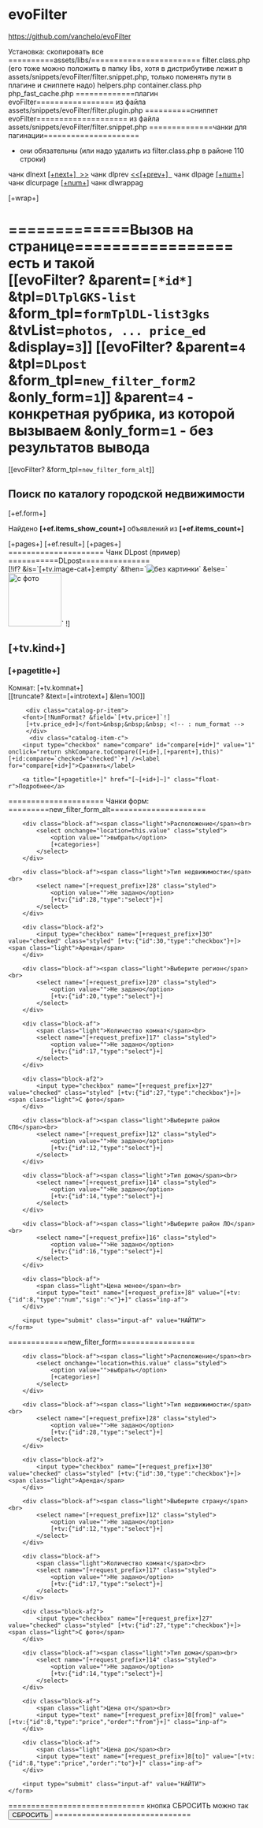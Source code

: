 evoFilter
=========
https://github.com/vanchelo/evoFilter

Установка:
скопировать все
==========assets/libs/========================
filter.class.php	(его тоже можно положить в папку libs, хотя в дистрибутиве лежит в assets/snippets/evoFilter/filter.snippet.php, только поменять пути в плагине и сниппете надо)
helpers.php
container.class.php
php_fast_cache.php
=============плагин evoFilter=================
из файла	assets/snippets/evoFilter/filter.plugin.php
==========сниппет evoFilter====================
из файла	assets/snippets/evoFilter/filter.snippet.php
==============чанки для пагинации=====================
 - они обязательны (или надо удалить из filter.class.php в районе 110 строки)
 
чанк	dlnext
<a href="[+link+]"  class="ditto_next_link">[+next+]&nbsp;&nbsp;>></a>
чанк	dlprev
<a href="[+link+]" class='ditto_previous_link'> <<[+prev+]&nbsp;&nbsp;</a>
чанк	dlpage
<a href="[+link+]" class="ditto_page">[+num+]</a>
чанк	dlcurpage
<a href="[+link+]" class="ditto_currentpage">[+num+]</a>
чанк	dlwrappag
<div class="pagination-ditto">[+wrap+]</div>

=============Вызов на странице================= 
есть и такой	
[[evoFilter? &parent=`[*id*]` &tpl=`DlTplGKS-list` &form_tpl=`formTplDL-list3gks` &tvList=`photos, ... price_ed` &display=`3`]]
[[evoFilter? &parent=`4` &tpl=`DLpost` &form_tpl=`new_filter_form2` &only_form=`1`]]
&parent=`4` - конкретная рубрика, из которой вызываем
&only_form=`1` - без результатов вывода
==========
[[evoFilter? &form_tpl=`new_filter_form_alt`]]
<div class="center-col-cont">
    <h2 class="light">Поиск по каталогу городской недвижимости</h2>
	[+ef.form+]   
</div>

Найдено <b>[+ef.items_show_count+]</b> объявлений из <b>[+ef.items_count+]</b> 

<div class="doc-lister">
    [+pages+]
    [+ef.result+]
    [+pages+]
</div>
=====================
Чанк DLpost (пример)
===========DLpost===============
<div class="catalog-item">
 <div class="catalog-item-a">
	  [!if? &is=`[+tv.image-cat+]:empty` &then=`<img src="css3/pix-plus3.png" class="img-cat-item" alt="без картинки" title="без картинки"/>` 
	  &else=`<img src="[!phpthumb? &input=`[!ddGetMF? &string=`[+tv.image-cat+]` &totalRows=`1`!]` &options=`w=116,h=116,zc=1`!]" class="img-cat-item" alt="с фото" title="с фото" style="width:108px; height:108px;"/>` !]
		<h2>[+tv.kind+]</h2>
		<h3>[+pagetitle+]</h3>
		Комнат: [+tv.komnat+] 
		 </div>
		 <div class="catalog-item-b">
		[[truncate? &text=[+introtext+] &len=100]]
		  </div>

		 <div class="catalog-pr-item">
		<font>[!NumFormat? &field=`[+tv.price+]`!]
		 [+tv.price_ed+]</font>&nbsp;&nbsp;&nbsp; <!-- : num_format -->
		 </div>
		  <div class="catalog-item-c">
		<input type="checkbox" name="compare" id="compare[+id+]" value="1" onclick="return shkCompare.toCompare([+id+],[+parent+],this)" [+id:compare=`checked="checked"`+] /><label for="compare[+id+]">Сравнить</label>

		<a title="[+pagetitle+]" href="[~[+id+]~]" class="float-r">Подробнее</a>
  </div>
</div>
=====================
Чанки форм:
=========new_filter_form_alt=====================
<div class="container1">
    <form name="af" method="get" action="[+action+]">

        <div class="block-af"><span class="light">Расположение</span><br>
            <select onchange="location=this.value" class="styled">
                <option value="">выбрать</option>
                [+categories+]
            </select>
        </div>

        <div class="block-af"><span class="light">Тип недвижимости</span><br>
            <select name="[+request_prefix+]28" class="styled">
                <option value="">Не задано</option>
                [+tv:{"id":28,"type":"select"}+]
            </select>
        </div>

        <div class="block-af2">
            <input type="checkbox" name="[+request_prefix+]30" value="checked" class="styled" [+tv:{"id":30,"type":"checkbox"}+]><span class="light">Аренда</span>
        </div>

        <div class="block-af"><span class="light">Выберите регион</span><br>
            <select name="[+request_prefix+]20" class="styled">
                <option value="">Не задано</option>
                [+tv:{"id":20,"type":"select"}+]
            </select>
        </div>

        <div class="block-af">
            <span class="light">Количество комнат</span><br>
            <select name="[+request_prefix+]17" class="styled">
                <option value="">Не задано</option>
                [+tv:{"id":17,"type":"select"}+]
            </select>
        </div>

        <div class="block-af2">
            <input type="checkbox" name="[+request_prefix+]27" value="checked" class="styled" [+tv:{"id":27,"type":"checkbox"}+]><span class="light">С фото</span>
        </div>

        <div class="block-af"><span class="light">Выберите район СПб</span><br>
            <select name="[+request_prefix+]12" class="styled">
                <option value="">Не задано</option>
                [+tv:{"id":12,"type":"select"}+]
            </select>
        </div>

        <div class="block-af"><span class="light">Тип дома</span><br>
            <select name="[+request_prefix+]14" class="styled">
                <option value="">Не задано</option>
                [+tv:{"id":14,"type":"select"}+]
            </select>
        </div>

        <div class="block-af"><span class="light">Выберите район ЛО</span><br>
            <select name="[+request_prefix+]16" class="styled">
                <option value="">Не задано</option>
                [+tv:{"id":16,"type":"select"}+]
            </select>
        </div>

        <div class="block-af">
            <span class="light">Цена менее</span><br>
            <input type="text" name="[+request_prefix+]8" value="[+tv:{"id":8,"type":"num","sign":"<"}+]" class="inp-af">
        </div>

        <input type="submit" class="input-af" value="НАЙТИ">
    </form>
</div>
=============new_filter_form=================
<div class="container1">
    <form name="af" method="get" action="[+action+]" enctype="text/plain">

        <div class="block-af"><span class="light">Расположение</span><br>
            <select onchange="location=this.value" class="styled">
                <option value="">выбрать</option>
                [+categories+]
            </select>
        </div>

        <div class="block-af"><span class="light">Тип недвижимости</span><br>
            <select name="[+request_prefix+]28" class="styled">
                <option value="">Не задано</option>
                [+tv:{"id":28,"type":"select"}+]
            </select>
        </div>

        <div class="block-af2">
            <input type="checkbox" name="[+request_prefix+]30" value="checked" class="styled" [+tv:{"id":30,"type":"checkbox"}+]><span class="light">Аренда</span>
        </div>

        <div class="block-af"><span class="light">Выберите страну</span><br>
            <select name="[+request_prefix+]12" class="styled">
                <option value="">Не задано</option>
                [+tv:{"id":12,"type":"select"}+]
            </select>
        </div>

        <div class="block-af">
            <span class="light">Количество комнат</span><br>
            <select name="[+request_prefix+]17" class="styled">
                <option value="">Не задано</option>
                [+tv:{"id":17,"type":"select"}+]
            </select>
        </div>

        <div class="block-af2">
            <input type="checkbox" name="[+request_prefix+]27" value="checked" class="styled" [+tv:{"id":27,"type":"checkbox"}+]><span class="light">С фото</span>
        </div>

        <div class="block-af"><span class="light">Тип дома</span><br>
            <select name="[+request_prefix+]14" class="styled">
                <option value="">Не задано</option>
                [+tv:{"id":14,"type":"select"}+]
            </select>
        </div>

        <div class="block-af">
            <span class="light">Цена от</span><br>
			<input type="text" name="[+request_prefix+]8[from]" value="[+tv:{"id":8,"type":"price","order":"from"}+]" class="inp-af">
        </div>
		
		<div class="block-af">
            <span class="light">Цена до</span><br>
			<input type="text" name="[+request_prefix+]8[to]" value="[+tv:{"id":8,"type":"price","order":"to"}+]" class="inp-af">
        </div>

        <input type="submit" class="input-af" value="НАЙТИ">
    </form>
</div>
==============================
кнопка СБРОСИТЬ можно так
<input type="reset" class="float-l" name="reset" id="reset" value="СБРОСИТЬ" onclick="window.location.href='[*alias*]'">
==============================
